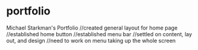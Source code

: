 # portfolio
Michael Starkman's Portfolio
//created general layout for home page
//established home button
//established menu bar
//settled on content, lay out, and design
//need to work on menu taking up the whole screen